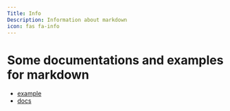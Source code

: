 ```yaml
---
Title: Info
Description: Information about markdown
icon: fas fa-info
---
```


Some documentations and examples for markdown
=========================================

* [example](info/example/index)
* [docs](info/docs/index)
